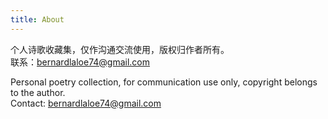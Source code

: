 ```yaml
---
title: About
---
```



个人诗歌收藏集，仅作沟通交流使用，版权归作者所有。  
联系：bernardlaloe74@gmail.com  

Personal poetry collection, for communication use only, copyright belongs to the author.  
Contact: bernardlaloe74@gmail.com  